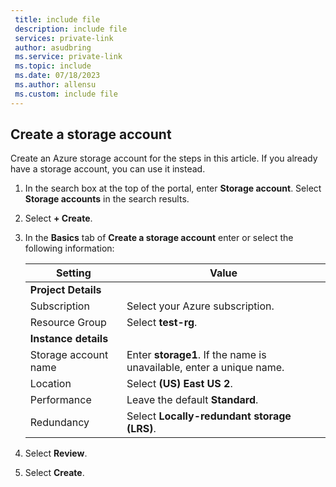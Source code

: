 ```yaml
---
 title: include file
 description: include file
 services: private-link
 author: asudbring
 ms.service: private-link
 ms.topic: include
 ms.date: 07/18/2023
 ms.author: allensu
 ms.custom: include file
---
```


## Create a storage account

Create an Azure storage account for the steps in this article. If you already have a storage account, you can use it instead.

1. In the search box at the top of the portal, enter **Storage account**. Select **Storage accounts** in the search results.
   
1. Select **+ Create**.

1. In the **Basics** tab of **Create a storage account** enter or select the following information:

    | Setting | Value                                          |
    |-----------------------|----------------------------------|
    | **Project Details** |  |
    | Subscription | Select your Azure subscription. |
    | Resource Group | Select **test-rg**. |
    | **Instance details** |  |
    | Storage account name | Enter **storage1**. If the name is unavailable, enter a unique name. |
    | Location | Select **(US) East US 2**. |
    | Performance | Leave the default **Standard**. |
    | Redundancy | Select **Locally-redundant storage (LRS)**. |
   
1. Select **Review**.

1. Select **Create**.